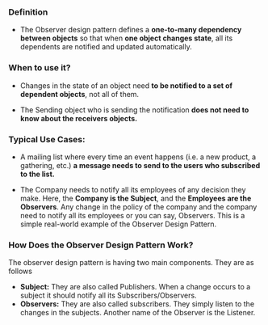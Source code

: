 ### Definition
- The Observer design pattern defines a **one-to-many dependency between objects** so that when **one object changes state**, all its dependents are notified and updated automatically.

### When to use it?
- Changes in the state of an object need **to be notified to a set of dependent objects**, not all of them.

 - The Sending object who is sending the notification **does not need to know about the receivers objects.**

### Typical Use Cases:
- A mailing list where every time an event happens (i.e. a new product, a gathering, etc.) **a message needs to send to the users who subscribed to the list.**

- The Company needs to notify all its employees of any decision they make. Here, the **Company is the Subject**, and the **Employees are the Observers**. Any change in the policy of the company and the company need to notify all its employees or you can say, Observers. This is a simple real-world example of the Observer Design Pattern.

### How Does the Observer Design Pattern Work?
The observer design pattern is having two main components. They are as follows

- **Subject:** They are also called Publishers. When a change occurs to a subject it should notify all its Subscribers/Observers.
- **Observers:** They are also called subscribers. They simply listen to the changes in the subjects.
   Another name of the Observer is the Listener.